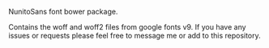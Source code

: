 NunitoSans font bower package.

Contains the woff and woff2 files from google fonts v9. If you have any issues or requests please feel free to message me or add to this repository.